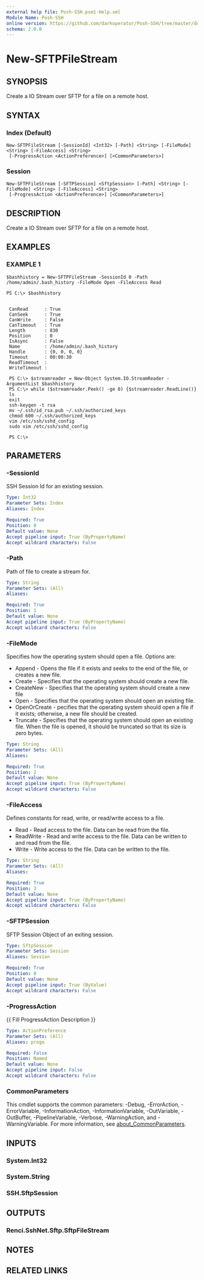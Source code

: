 ```yaml
---
external help file: Posh-SSH.psm1-Help.xml
Module Name: Posh-SSH
online version: https://github.com/darkoperator/Posh-SSH/tree/master/docs
schema: 2.0.0
---
```


# New-SFTPFileStream

## SYNOPSIS
Create a IO Stream over SFTP for a file on a remote host.

## SYNTAX

### Index (Default)
```
New-SFTPFileStream [-SessionId] <Int32> [-Path] <String> [-FileMode] <String> [-FileAccess] <String>
 [-ProgressAction <ActionPreference>] [<CommonParameters>]
```

### Session
```
New-SFTPFileStream [-SFTPSession] <SftpSession> [-Path] <String> [-FileMode] <String> [-FileAccess] <String>
 [-ProgressAction <ActionPreference>] [<CommonParameters>]
```

## DESCRIPTION
Create a IO Stream over SFTP for a file on a remote host.

## EXAMPLES

### EXAMPLE 1
```
$bashhistory = New-SFTPFileStream -SessionId 0 -Path /home/admin/.bash_history -FileMode Open -FileAccess Read

PS C:\> $bashhistory


 CanRead      : True
 CanSeek      : True
 CanWrite     : False
 CanTimeout   : True
 Length       : 830
 Position     : 0
 IsAsync      : False
 Name         : /home/admin/.bash_history
 Handle       : {0, 0, 0, 0}
 Timeout      : 00:00:30
 ReadTimeout  :
 WriteTimeout :

 PS C:\> $streamreader = New-Object System.IO.StreamReader -ArgumentList $bashhistory
 PS C:\> while ($streamreader.Peek() -ge 0) {$streamreader.ReadLine()}
 ls
 exit
 ssh-keygen -t rsa
 mv ~/.ssh/id_rsa.pub ~/.ssh/authorized_keys
 chmod 600 ~/.ssh/authorized_keys
 vim /etc/ssh/sshd_config
 sudo vim /etc/ssh/sshd_config

 PS C:\>
```

## PARAMETERS

### -SessionId
SSH Session Id for an existing session.

```yaml
Type: Int32
Parameter Sets: Index
Aliases: Index

Required: True
Position: 0
Default value: None
Accept pipeline input: True (ByPropertyName)
Accept wildcard characters: False
```

### -Path
Path of file to create a stream for.

```yaml
Type: String
Parameter Sets: (All)
Aliases:

Required: True
Position: 1
Default value: None
Accept pipeline input: True (ByPropertyName)
Accept wildcard characters: False
```

### -FileMode
Specifies how the operating system should open a file.
Options are:

* Append - Opens the file if it exists and seeks to the end of the file, or creates a new file.
* Create - Specifies that the operating system should create a new file.
* CreateNew - Specifies that the operating system should create a new file
* Open - Specifies that the operating system should open an existing file.
* OpenOrCreate - pecifies that the operating system should open a file if it exists; otherwise, a new file should be created.
* Truncate - Specifies that the operating system should open an existing file. When the file is opened, it should be truncated so that its size is zero bytes.

```yaml
Type: String
Parameter Sets: (All)
Aliases:

Required: True
Position: 2
Default value: None
Accept pipeline input: True (ByPropertyName)
Accept wildcard characters: False
```

### -FileAccess
Defines constants for read, write, or read/write access to a file.
* Read -  Read access to the file.
Data can be read from the file.
* ReadWrite - Read and write access to the file.
Data can be written to and read from the file.
* Write -  Write access to the file.
Data can be written to the file.

```yaml
Type: String
Parameter Sets: (All)
Aliases:

Required: True
Position: 3
Default value: None
Accept pipeline input: True (ByPropertyName)
Accept wildcard characters: False
```

### -SFTPSession
SFTP Session Object of an exiting session.

```yaml
Type: SftpSession
Parameter Sets: Session
Aliases: Session

Required: True
Position: 0
Default value: None
Accept pipeline input: True (ByValue)
Accept wildcard characters: False
```

### -ProgressAction
{{ Fill ProgressAction Description }}

```yaml
Type: ActionPreference
Parameter Sets: (All)
Aliases: proga

Required: False
Position: Named
Default value: None
Accept pipeline input: False
Accept wildcard characters: False
```

### CommonParameters
This cmdlet supports the common parameters: -Debug, -ErrorAction, -ErrorVariable, -InformationAction, -InformationVariable, -OutVariable, -OutBuffer, -PipelineVariable, -Verbose, -WarningAction, and -WarningVariable. For more information, see [about_CommonParameters](http://go.microsoft.com/fwlink/?LinkID=113216).

## INPUTS

### System.Int32
### System.String
### SSH.SftpSession
## OUTPUTS

### Renci.SshNet.Sftp.SftpFileStream
## NOTES

## RELATED LINKS
